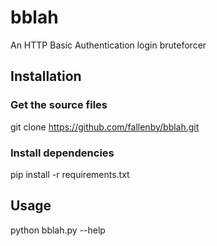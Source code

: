 # bblah
An HTTP Basic Authentication login bruteforcer

## Installation

### Get the source files
git clone https://github.com/fallenby/bblah.git

### Install dependencies
pip install -r requirements.txt

## Usage

python bblah.py --help
